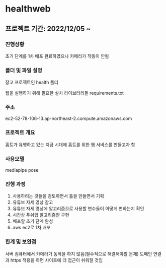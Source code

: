 # healthweb

## 프로젝트 기간: 2022/12/05 ~ 

### 진행상황
초기 단계를 1차 배포 완료하였으나 카메라가 작동이 안됨

### 폴더 및 파일 설명
장고 프로젝트인 health 폴더

웹을 실행하기 위해 필요한 설치 라이브러리들 requirements.txt

### 주소
ec2-52-78-106-13.ap-northeast-2.compute.amazonaws.com

### 프로젝트 개요
홈트가 유행하고 있는 지금 시대에 홈트를 위한 웹 서비스를 만들고자 함

### 사용모델
mediapipe pose

### 진행 과정
1. 사용하려는 것들을 검토하면서 틀을 만들면서 기획
2. 유튜브 자세 영상 참고
3. 유튜브 자세 영상에 알고리즘으로 사용할 변수들이 어떻게 변하는지 확인
4. 시간상 푸쉬업 알고리즘만 구현
5. 배포할 초기 단계 완성
6. aws ec2로 1차 배포

### 한계 및 보완점
서버 컴퓨터에서 카메라가 동작을 하지 않음(필수적으로 해결해야할 문제)
도메인 연결과 https 적용을 하면 사이트에 더 접근이 쉬워질 것임
